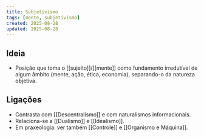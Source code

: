 ```yaml
---
title: Subjetivismo
tags: [mente, subjetivismo]
created: 2025-08-28
updated: 2025-08-28
---
```


## Ideia
- Posição que toma o [[sujeito]]/[[mente]] como fundamento irredutível de algum âmbito (mente, ação, ética, economia), separando-o da natureza objetiva.

## Ligações
- Contrasta com [[Descentralismo]] e com naturalismos informacionais.
- Relaciona-se a [[Dualismo]] e [[Idealismo]].
- Em praxeologia: ver também [[Controle]] e [[Organismo e Máquina]].

